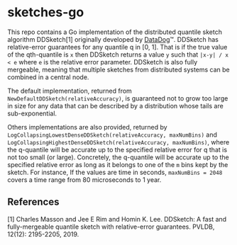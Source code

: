 # sketches-go 

This repo contains a Go implementation of the distributed quantile sketch algorithm
DDSketch[1] originally developed by [DataDog](https://github.com/datadog/sketches-go)™. DDSketch has relative-error guarantees for any quantile q in [0, 1].
That is if the true value of the qth-quantile is `x` then DDSketch returns a value `y` 
such that `|x-y| / x < e` where `e` is the relative error parameter. DDSketch is also 
fully mergeable, meaning that multiple sketches from distributed systems can be combined 
in a central node.

The default implementation, returned from `NewDefaultDDSketch(relativeAccuracy)`, is
guaranteed not to grow too large in size for any data that can be described by a
distribution whose tails are sub-exponential.

Others implementations are also provided, returned by `LogCollapsingLowestDenseDDSketch(relativeAccuracy, maxNumBins)`
and `LogCollapsingHighestDenseDDSketch(relativeAccuracy, maxNumBins)`, where the q-quantile
will be accurate up to the specified relative error for q that is not too small (or large).
Concretely, the q-quantile will be accurate up to the specified relative error as long as it
belongs to one of the `m` bins kept by the sketch. For instance, If the values are time in seconds, 
`maxNumBins = 2048` covers a time range from 80 microseconds to 1 year.

## References

[1] Charles Masson and Jee E Rim and Homin K. Lee. DDSketch: A fast and fully-mergeable quantile sketch with 
relative-error guarantees. PVLDB, 12(12): 2195-2205, 2019.

